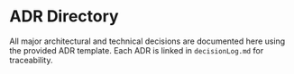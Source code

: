 # ADR Directory

All major architectural and technical decisions are documented here using the provided ADR template. Each ADR is linked in `decisionLog.md` for traceability.
